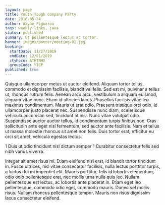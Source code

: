 ```yaml
---
layout: page
title: Youth Tough Company Party
date: 2016-05-24
author: Wayne Figueroa
tags: weekly links, java
status: published
summary: Ut pellentesque lectus ac tortor.
banner: images/banner/meeting-01.jpg
booking:
  startDate: 11/27/2019
  endDate: 12/01/2019
  ctyhocn: ATHTNHX
  groupCode: YTCP
published: true
---
```

Quisque ullamcorper metus ut auctor eleifend. Aliquam tortor tellus, commodo et dignissim facilisis, blandit vel felis. Sed est mi, pulvinar a tellus ut, rhoncus rutrum felis. Aenean arcu arcu, vestibulum a aliquam euismod, aliquam vitae nunc. Etiam id ultricies lacus. Phasellus facilisis vitae leo maximus condimentum. Mauris ut erat odio. Praesent tristique orci odio, id ullamcorper justo placerat nec. Suspendisse nunc diam, scelerisque vehicula accumsan sed, tincidunt at nisl. Nunc vitae volutpat odio. Suspendisse auctor auctor tellus, id condimentum turpis finibus non. Cras sollicitudin ante eget nisl fermentum, sed auctor ante facilisis. Nam et tellus ut massa molestie rhoncus sit amet non felis. Duis tortor erat, efficitur eu orci sit amet, vehicula egestas lectus.

1 Duis ut odio tincidunt nisl dictum semper
1 Curabitur consectetur felis sed nibh varius viverra.

Integer sit amet risus mi. Etiam eleifend nisl erat, id blandit tortor tincidunt in. Fusce ultrices, nisl vitae consectetur facilisis, nulla lectus porttitor turpis, a luctus dui mi imperdiet elit. Mauris porttitor, felis id lobortis elementum, odio odio pellentesque erat, nec mollis urna nulla quis leo. Nullam pellentesque est lectus, ac lobortis ante placerat in. Etiam eget leo pellentesque, commodo odio eget, commodo mauris. Donec vel mollis risus. Nullam rhoncus pellentesque tempor. Mauris non risus dignissim lacus consectetur eleifend.
